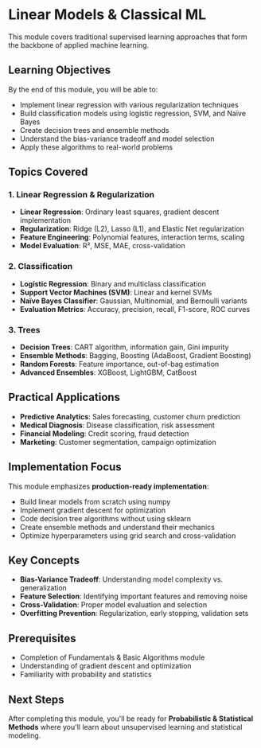 # Linear Models & Classical ML

This module covers traditional supervised learning approaches that form the backbone of applied machine learning.

## Learning Objectives

By the end of this module, you will be able to:
- Implement linear regression with various regularization techniques
- Build classification models using logistic regression, SVM, and Naïve Bayes
- Create decision trees and ensemble methods
- Understand the bias-variance tradeoff and model selection
- Apply these algorithms to real-world problems

## Topics Covered

### 1. Linear Regression & Regularization
- **Linear Regression**: Ordinary least squares, gradient descent implementation
- **Regularization**: Ridge (L2), Lasso (L1), and Elastic Net regularization
- **Feature Engineering**: Polynomial features, interaction terms, scaling
- **Model Evaluation**: R², MSE, MAE, cross-validation

### 2. Classification
- **Logistic Regression**: Binary and multiclass classification
- **Support Vector Machines (SVM)**: Linear and kernel SVMs
- **Naïve Bayes Classifier**: Gaussian, Multinomial, and Bernoulli variants
- **Evaluation Metrics**: Accuracy, precision, recall, F1-score, ROC curves

### 3. Trees
- **Decision Trees**: CART algorithm, information gain, Gini impurity
- **Ensemble Methods**: Bagging, Boosting (AdaBoost, Gradient Boosting)
- **Random Forests**: Feature importance, out-of-bag estimation
- **Advanced Ensembles**: XGBoost, LightGBM, CatBoost

## Practical Applications

- **Predictive Analytics**: Sales forecasting, customer churn prediction
- **Medical Diagnosis**: Disease classification, risk assessment
- **Financial Modeling**: Credit scoring, fraud detection
- **Marketing**: Customer segmentation, campaign optimization

## Implementation Focus

This module emphasizes **production-ready implementation**:
- Build linear models from scratch using numpy
- Implement gradient descent for optimization
- Code decision tree algorithms without using sklearn
- Create ensemble methods and understand their mechanics
- Optimize hyperparameters using grid search and cross-validation

## Key Concepts

- **Bias-Variance Tradeoff**: Understanding model complexity vs. generalization
- **Feature Selection**: Identifying important features and removing noise
- **Cross-Validation**: Proper model evaluation and selection
- **Overfitting Prevention**: Regularization, early stopping, validation sets

## Prerequisites

- Completion of Fundamentals & Basic Algorithms module
- Understanding of gradient descent and optimization
- Familiarity with probability and statistics

## Next Steps

After completing this module, you'll be ready for **Probabilistic & Statistical Methods** where you'll learn about unsupervised learning and statistical modeling. 